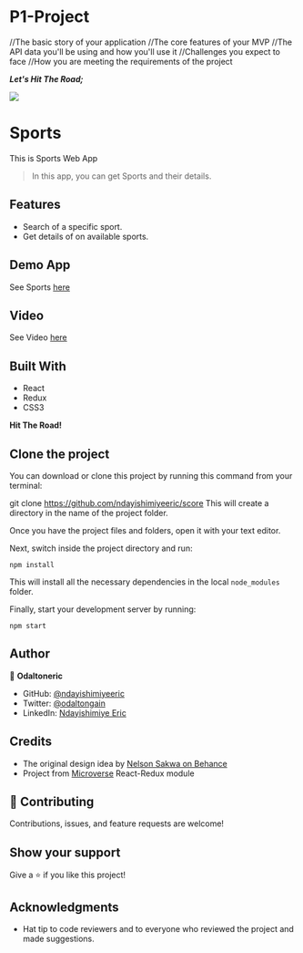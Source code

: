 # P1-Project
//The basic story of your application
//The core features of your MVP
//The API data you'll be using and how you'll use it
//Challenges you expect to face
//How you are meeting the requirements of the project

_**Let's Hit The Road;**_

![](https://img.shields.io/badge/Microverse-blueviolet)

# Sports

This is Sports Web App

> In this app, you can get Sports and their details.

## Features

- Search of a specific sport.
- Get details of on available sports.

## Demo App

See Sports [here](https://nderic-score.netlify.app/)

## Video

See Video [here](https://www.loom.com/share/0c8bd4fd4d5745e6837cd1706ac79a78)

## Built With

- React
- Redux
- CSS3

**Hit The Road!**
## Clone the project

You can download or clone this project by running this command from your terminal:

git clone https://github.com/ndayishimiyeeric/score
This will create a directory in the name of the project folder.

Once you have the project files and folders, open it with your text editor.

Next, switch inside the project directory and run:

```
npm install
```

This will install all the necessary dependencies in the local `node_modules` folder.

Finally, start your development server by running:

```
npm start
```

## Author

👤 **Odaltoneric**

- GitHub: [@ndayishimiyeeric](https://github.com/ndayishimiyeeric)
- Twitter: [@odaltongain](https://twitter.com/odaltongain)
- LinkedIn: [Ndayishimiye Eric](https://linkedin.com/in/nderic)

## Credits

- The original design idea by [Nelson Sakwa on Behance](https://www.behance.net/sakwadesignstudio)
- Project from [Microverse](https://bit.ly/MicroverseTN) React-Redux module

## 🤝 Contributing

Contributions, issues, and feature requests are welcome!

## Show your support

Give a ⭐️ if you like this project!

## Acknowledgments

- Hat tip to code reviewers and to everyone who reviewed the project and made suggestions.

